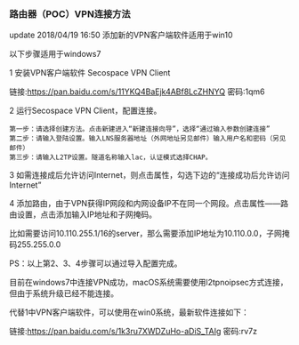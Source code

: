 ### 路由器（POC）VPN连接方法

update 2018/04/19 16:50 添加新的VPN客户端软件适用于win10

以下步骤适用于windows7

1 安装VPN客户端软件
Secospace VPN Client

链接:https://pan.baidu.com/s/11YKQ4BaEjk4ABf8LcZHNYQ  密码:1qm6

2 运行Secospace VPN Client，配置连接。

    第一步：请选择创建方法。点击新建进入“新建连接向导”，选择“通过输入参数创建连接”
    第二步：请输入登陆设置。输入LNS服务器地址（外网地址另见邮件）输入用户名和密码（另见邮件）
    第三步：请输入L2TP设置。隧道名称输入lac，认证模式选择CHAP。

3 如需连接成后允许访问Internet，则点击属性，勾选下边的“连接成功后允许访问Internet”

4 添加路由，由于VPN获得IP网段和内网设备IP不在同一个网段。点击属性——路由设置，点击添加输入IP地址和子网掩码。

比如需要访问10.110.255.1/16的server，那么需要添加IP地址为10.110.0.0，子网掩码255.255.0.0

PS：以上第2、3、4步骤可以通过导入配置完成。

目前在windows7中连接VPN成功，macOS系统需要使用l2tpnoipsec方式连接，但由于系统升级已经不能连接。

代替1中VPN客户端软件，可以使用在win0系统，最新软件连接如下：

链接:https://pan.baidu.com/s/1k3ru7XWDZuHo-aDiS_TAIg  密码:rv7z


